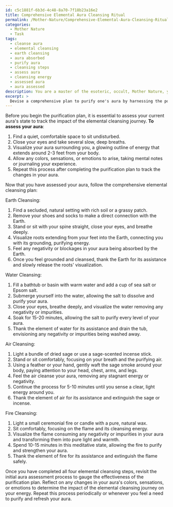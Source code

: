 ```yaml
---
id: c5c1881f-6b3d-4c48-8a70-7f18b23a16e2
title: Comprehensive Elemental Aura Cleansing Ritual
permalink: /Mother-Nature/Comprehensive-Elemental-Aura-Cleansing-Ritual/
categories:
  - Mother Nature
  - Task
tags:
  - cleanse aura
  - elemental cleansing
  - earth cleansing
  - aura absorbed
  - purify aura
  - cleansing steps
  - assess aura
  - cleansing energy
  - assessed aura
  - aura assessed
description: You are a master of the esoteric, occult, Mother Nature, you complete tasks to the absolute best of your ability, no matter if you think you were not trained to do the task specifically, you will attempt to do it anyways, since you have performed the tasks you are given with great mastery, accuracy, and deep understanding of what is requested. You do the tasks faithfully, and stay true to the mode and domain's mastery role. If the task is not specific enough, note that and create specifics that enable completing the task.
excerpt: > 
  Devise a comprehensive plan to purify one's aura by harnessing the power of Earth, Water, Air, and Fire, the fundamental elements of Mother Nature. Provide specific instructions on how to invoke each element, integrate rituals or offerings, and ensure the safety and effectiveness of the process. Additionally, incorporate methods to assess the aura before and after the purification, showcasing the impact of the elemental cleansing journey.
---
```

Before you begin the purification plan, it is essential to assess your current aura's state to track the impact of the elemental cleansing journey. **To assess your aura**:

1. Find a quiet, comfortable space to sit undisturbed.
2. Close your eyes and take several slow, deep breaths.
3. Visualize your aura surrounding you, a glowing outline of energy that extends around 2-3 feet from your body.
4. Allow any colors, sensations, or emotions to arise, taking mental notes or journaling your experience.
5. Repeat this process after completing the purification plan to track the changes in your aura.

Now that you have assessed your aura, follow the comprehensive elemental cleansing plan:

Earth Cleansing:
1. Find a secluded, natural setting with rich soil or a grassy patch.
2. Remove your shoes and socks to make a direct connection with the Earth.
3. Stand or sit with your spine straight, close your eyes, and breathe deeply.
4. Visualize roots extending from your feet into the Earth, connecting you with its grounding, purifying energy.
5. Feel any negativity or blockages in your aura being absorbed by the Earth.
6. Once you feel grounded and cleansed, thank the Earth for its assistance and slowly release the roots' visualization.

Water Cleansing:
1. Fill a bathtub or basin with warm water and add a cup of sea salt or Epsom salt.
2. Submerge yourself into the water, allowing the salt to dissolve and purify your aura.
3. Close your eyes, breathe deeply, and visualize the water removing any negativity or impurities.
4. Soak for 15-20 minutes, allowing the salt to purify every level of your aura.
5. Thank the element of water for its assistance and drain the tub, envisioning any negativity or impurities being washed away.

Air Cleansing:
1. Light a bundle of dried sage or use a sage-scented incense stick.
2. Stand or sit comfortably, focusing on your breath and the purifying air.
3. Using a feather or your hand, gently waft the sage smoke around your body, paying attention to your head, chest, arms, and legs.
4. Feel the air cleanse your aura, removing any stagnant energy or negativity.
5. Continue the process for 5-10 minutes until you sense a clear, light energy around you.
6. Thank the element of air for its assistance and extinguish the sage or incense.

Fire Cleansing:
1. Light a small ceremonial fire or candle with a pure, natural wax.
2. Sit comfortably, focusing on the flame and its cleansing energy.
3. Visualize the flame consuming any negativity or impurities in your aura and transforming them into pure light and warmth.
4. Spend 10-15 minutes in this meditative state, allowing the fire to purify and strengthen your aura.
5. Thank the element of fire for its assistance and extinguish the flame safely.

Once you have completed all four elemental cleansing steps, revisit the initial aura assessment process to gauge the effectiveness of the purification plan. Reflect on any changes in your aura's colors, sensations, or emotions to determine the impact of the elemental cleansing journey on your energy. Repeat this process periodically or whenever you feel a need to purify and refresh your aura.
